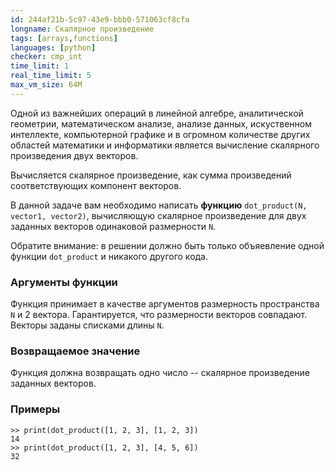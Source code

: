 ```yaml
---
id: 244af21b-5c97-43e9-bbb0-571063cf8cfa
longname: Скалярное произведение
tags: [arrays,functions]
languages: [python]
checker: cmp_int
time_limit: 1
real_time_limit: 5
max_vm_size: 64M
---
```


Одной из важнейших операций в линейной алгебре, аналитической геометрии, математическом анализе, анализе данных, искуственном интеллекте, компьютерной графике и в огромном количестве других областей математики и информатики является вычисление скалярного произведения двух векторов.

Вычисляется скалярное произведение, как сумма произведений соответствующих компонент векторов.

В данной задаче вам необходимо написать **функцию** `dot_product(N, vector1, vector2)`, вычисляющую скалярное произведение для двух заданных векторов одинаковой размерности `N`.

Обратите внимание: в решении должно быть только объяевление одной функции `dot_product` и никакого другого кода.

### Аргументы функции

Функция принимает в качестве аргументов размерность пространства `N` и 2 вектора. Гарантируется, что размерности векторов совпадают.
Векторы заданы списками длины `N`.

### Возвращаемое значение

Функция должна возвращать одно число -- скалярное произведение заданных векторов.

### Примеры

    >> print(dot_product([1, 2, 3], [1, 2, 3])
    14
    >> print(dot_product([1, 2, 3], [4, 5, 6])
    32

